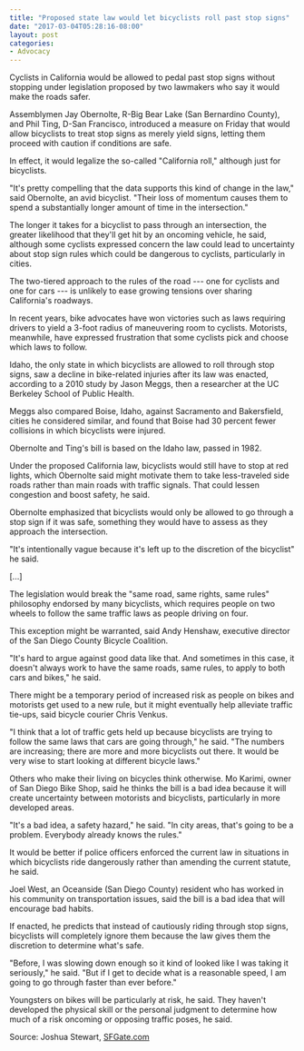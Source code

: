 ```yaml
---
title: "Proposed state law would let bicyclists roll past stop signs"
date: "2017-03-04T05:28:16-08:00"
layout: post
categories:
- Advocacy
---
```


Cyclists in California would be allowed to pedal past stop signs without stopping under legislation proposed by two lawmakers who say it would make the roads safer.

Assemblymen Jay Obernolte, R-Big Bear Lake (San Bernardino County), and Phil Ting, D-San Francisco, introduced a measure on Friday that would allow bicyclists to treat stop signs as merely yield signs, letting them proceed with caution if conditions are safe.

In effect, it would legalize the so-called "California roll," although just for bicyclists.

"It's pretty compelling that the data supports this kind of change in the law," said Obernolte, an avid bicyclist. "Their loss of momentum causes them to spend a substantially longer amount of time in the intersection."

The longer it takes for a bicyclist to pass through an intersection, the greater likelihood that they'll get hit by an oncoming vehicle, he said, although some cyclists expressed concern the law could lead to uncertainty about stop sign rules which could be dangerous to cyclists, particularly in cities.

The two-tiered approach to the rules of the road --- one for cyclists and one for cars --- is unlikely to ease growing tensions over sharing California's roadways.

In recent years, bike advocates have won victories such as laws requiring drivers to yield a 3-foot radius of maneuvering room to cyclists. Motorists, meanwhile, have expressed frustration that some cyclists pick and choose which laws to follow.

Idaho, the only state in which bicyclists are allowed to roll through stop signs, saw a decline in bike-related injuries after its law was enacted, according to a 2010 study by Jason Meggs, then a researcher at the UC Berkeley School of Public Health.

Meggs also compared Boise, Idaho, against Sacramento and Bakersfield, cities he considered similar, and found that Boise had 30 percent fewer collisions in which bicyclists were injured.

Obernolte and Ting's bill is based on the Idaho law, passed in 1982.

Under the proposed California law, bicyclists would still have to stop at red lights, which Obernolte said might motivate them to take less-traveled side roads rather than main roads with traffic signals. That could lessen congestion and boost safety, he said.

Obernolte emphasized that bicyclists would only be allowed to go through a stop sign if it was safe, something they would have to assess as they approach the intersection.

"It's intentionally vague because it's left up to the discretion of the bicyclist" he said.

\[...\]

The legislation would break the "same road, same rights, same rules" philosophy endorsed by many bicyclists, which requires people on two wheels to follow the same traffic laws as people driving on four.

This exception might be warranted, said Andy Henshaw, executive director of the San Diego County Bicycle Coalition.

"It's hard to argue against good data like that. And sometimes in this case, it doesn't always work to have the same roads, same rules, to apply to both cars and bikes," he said.

There might be a temporary period of increased risk as people on bikes and motorists get used to a new rule, but it might eventually help alleviate traffic tie-ups, said bicycle courier Chris Venkus.

"I think that a lot of traffic gets held up because bicyclists are trying to follow the same laws that cars are going through," he said. "The numbers are increasing; there are more and more bicyclists out there. It would be very wise to start looking at different bicycle laws."

Others who make their living on bicycles think otherwise. Mo Karimi, owner of San Diego Bike Shop, said he thinks the bill is a bad idea because it will create uncertainty between motorists and bicyclists, particularly in more developed areas.

"It's a bad idea, a safety hazard," he said. "In city areas, that's going to be a problem. Everybody already knows the rules."

It would be better if police officers enforced the current law in situations in which bicyclists ride dangerously rather than amending the current statute, he said.

Joel West, an Oceanside (San Diego County) resident who has worked in his community on transportation issues, said the bill is a bad idea that will encourage bad habits.

If enacted, he predicts that instead of cautiously riding through stop signs, bicyclists will completely ignore them because the law gives them the discretion to determine what's safe.

"Before, I was slowing down enough so it kind of looked like I was taking it seriously," he said. "But if I get to decide what is a reasonable speed, I am going to go through faster than ever before."

Youngsters on bikes will be particularly at risk, he said. They haven't developed the physical skill or the personal judgment to determine how much of a risk oncoming or opposing traffic poses, he said.

Source: Joshua Stewart, [SFGate.com](https://www.sfgate.com/news/article/Proposed-state-law-would-let-bicyclists-roll-past-10976533.php)